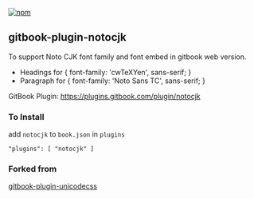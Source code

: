 [![npm](https://img.shields.io/npm/dm/gitbook-plugin-notocjk.svg)](https://www.npmjs.com/package/gitbook-plugin-notocjk)

## gitbook-plugin-notocjk

To support Noto CJK font family and font embed in gitbook web version.
* Headings for { font-family: 'cwTeXYen', sans-serif; }
* Paragraph for { font-family: 'Noto Sans TC', sans-serif; }

GitBook Plugin: https://plugins.gitbook.com/plugin/notocjk

### To Install

add `notocjk` to `book.json` in `plugins`

```
"plugins": [ "notocjk" ]
```

### Forked from

[gitbook-plugin-unicodecss](https://github.com/setkyar/gitbook-plugin-unicodecss)
